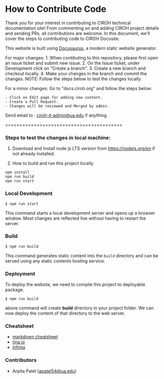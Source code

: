 # How to Contribute Code

Thank you for your interest in contributing to CIROH technical documentation site! From commenting on and adding CIROH project details and sending PRs, all contributions are welcome. In this document, we'll cover the steps to contributing code to CIROH Docusite.

This website is built using [Docusaurus](https://docusaurus.io/), a modern static website generator.

For major changes:
    1. When contibuting to this repository, please first open an issue ticket and submit new issue.
    2. On the Issue ticket, under Development click on "Create a branch".
    3. Create a new branch and checkout locally.
    4. Make your changes in the branch and commit the changes.
    NOTE: Follow the steps below to test the changes locally.

For a minor changes:
    Go to "docs.ciroh.org" and follow the steps below:

    - Click on Edit page for adding new content.
    - Create a Pull Request.
    - Changes will be reviewed and Merged by admin.

Send email to : ciroh-it-admin@ua.edu if anything.

=========================================

### Steps to test the changes in local machine:

1. Download and Install node js LTS version from https://nodejs.org/en if not already installed.

2. How to build and run this project locally.

``` 
npm install
npm run build
npm run start
```

### Local Development

```
$ npm run start
```

This command starts a local development server and opens up a browser window. Most changes are reflected live without having to restart the server.

### Build

```
$ npm run build
```

This command generates static content into the `build` directory and can be served using any static contents hosting service.

### Deployment

To deploy the website, we need to compile this project to deployable package. 

```
$ npm run build
```

above command will create **build** directory in your project folder. We can now deploy the content of that directory to the web server. 

### Cheatsheet

- [markdown cheatsheet](https://github.com/adam-p/markdown-here/wiki/Markdown-Cheatsheet)
- [tina.io](https://tina.io/)
- [Infima](https://infima.dev/docs/getting-started/introduction)

### Contributors
- Arpita Patel (apatel54@ua.edu)
